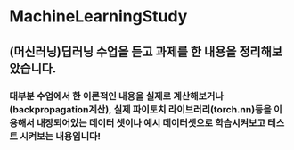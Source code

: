# MachineLearningStudy
## (머신러닝)딥러닝 수업을 듣고 과제를 한 내용을 정리해보았습니다.
### 대부분 수업에서 한 이론적인 내용을 실제로 계산해보거나(backpropagation계산), 실제 파이토치 라이브러리(torch.nn)등을 이용해서 내장되어있는 데이터 셋이나 예시 데이터셋으로 학습시켜보고 테스트 시켜보는 내용입니다!
